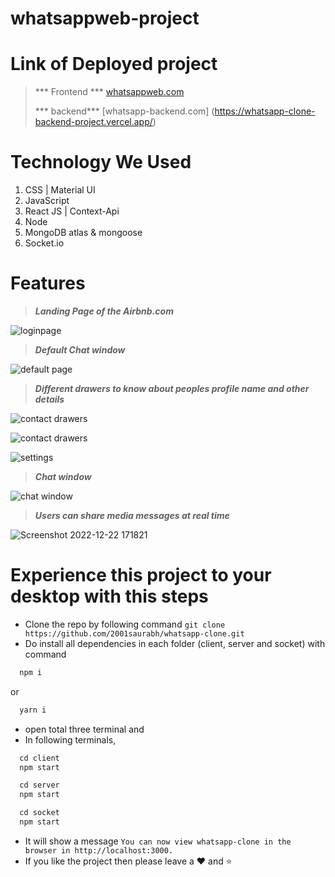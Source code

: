 # whatsappweb-project


# Link of Deployed project
> *** Frontend ***
> [whatsappweb.com](https://whatsapp-clone-frontend-project.vercel.app/)
>
> *** backend***
> [whatsapp-backend.com] (https://whatsapp-clone-backend-project.vercel.app/)
>
# Technology We Used
1. CSS | Material UI
2. JavaScript 
3. React JS | Context-Api
4. Node
5. MongoDB atlas & mongoose
6. Socket.io

# Features
> ***Landing Page of the Airbnb.com***
>
![loginpage](https://user-images.githubusercontent.com/64681134/210566535-b96c8365-420e-45a8-ae71-dfb1cb463a14.jpg)
>
> ***Default Chat window***
>
 ![default page ](https://user-images.githubusercontent.com/64681134/210566594-e3dc8e1d-4456-4823-a5f3-83f13df6e24c.jpg)
>
> ***Different drawers to know about peoples profile name and other details***
>
![contact drawers](https://user-images.githubusercontent.com/64681134/210566614-2bc21d3d-4034-480a-93fc-2712f70882c4.jpg)
>
![contact drawers](https://user-images.githubusercontent.com/64681134/210566614-2bc21d3d-4034-480a-93fc-2712f70882c4.jpg)
>
![settings](https://user-images.githubusercontent.com/64681134/210566552-261194c1-1dd7-4e8a-b4e5-39d0afd611b9.jpg)
>
> ***Chat window*** 
>
![chat window](https://user-images.githubusercontent.com/64681134/210566576-0a6fcd0f-c8cc-4fe9-ab8c-6336b4934e33.jpg)
>
> ***Users can share media messages at real time***
>
![Screenshot 2022-12-22 171821](https://user-images.githubusercontent.com/64681134/210566815-4feb79db-7d07-4751-bc06-6ed8e976f0b1.jpg)
>


# Experience this project to your desktop with this steps 
- Clone the repo by following command ```git clone https://github.com/2001saurabh/whatsapp-clone.git```
- Do install all dependencies in each folder (client, server and socket) with command 
```js
  npm i
``` 
or
```js
  yarn i
```
- open total three terminal and 
- In following terminals,  
```js
  cd client 
  npm start
```
```js
  cd server
  npm start
```
```js
  cd socket
  npm start
```
-  It will show a message ```You can now view whatsapp-clone in the browser in http://localhost:3000.```
- If you like the project then please leave a :heart: and :star:
